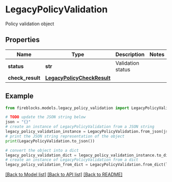 # LegacyPolicyValidation

Policy validation object

## Properties

Name | Type | Description | Notes
------------ | ------------- | ------------- | -------------
**status** | **str** | Validation status | 
**check_result** | [**LegacyPolicyCheckResult**](LegacyPolicyCheckResult.md) |  | 

## Example

```python
from fireblocks.models.legacy_policy_validation import LegacyPolicyValidation

# TODO update the JSON string below
json = "{}"
# create an instance of LegacyPolicyValidation from a JSON string
legacy_policy_validation_instance = LegacyPolicyValidation.from_json(json)
# print the JSON string representation of the object
print(LegacyPolicyValidation.to_json())

# convert the object into a dict
legacy_policy_validation_dict = legacy_policy_validation_instance.to_dict()
# create an instance of LegacyPolicyValidation from a dict
legacy_policy_validation_from_dict = LegacyPolicyValidation.from_dict(legacy_policy_validation_dict)
```
[[Back to Model list]](../README.md#documentation-for-models) [[Back to API list]](../README.md#documentation-for-api-endpoints) [[Back to README]](../README.md)



